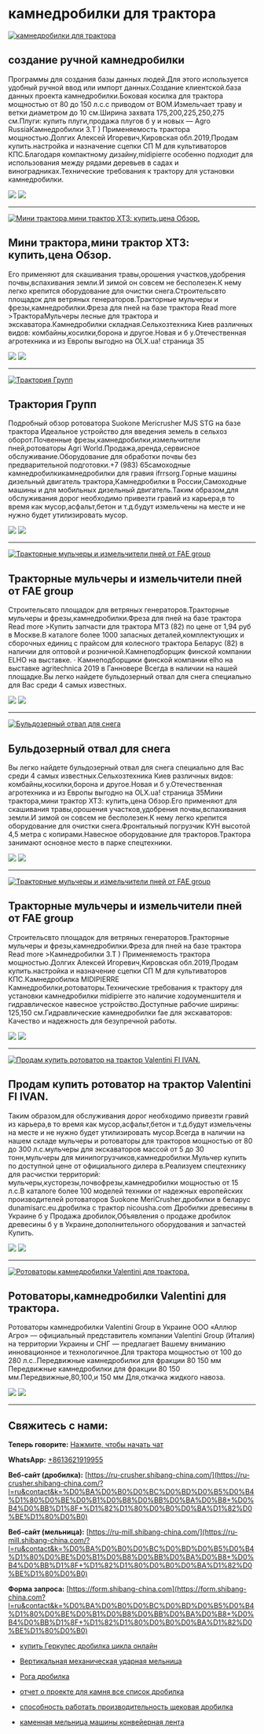 # камнедробилки для трактора

<a href="https://swt.shibang-china.com/?l=ru&img&k=%D0%BA%D0%B0%D0%BC%D0%BD%D0%B5%D0%B4%D1%80%D0%BE%D0%B1%D0%B8%D0%BB%D0%BA%D0%B8+%D0%B4%D0%BB%D1%8F+%D1%82%D1%80%D0%B0%D0%BA%D1%82%D0%BE%D1%80%D0%B0" target="_blank">![камнедробилки для трактора](http://static.shibang-china.com/all-800x300/819.jpg)</a>

## создание ручной камнедробилки
Программы для создания базы данных людей.Для этого используется удобный ручной ввод или импорт данных.Создание клиентской.база данных проекта камнедробилки.Боковая косилка для трактора мощностью от 80 до 150 л.с.с приводом от ВОМ.Измельчает траву и ветки диаметром до 10 см.Ширина захвата 175,200,225,250,275 см.Плуги: купить плуги,продажа плугов б у и новых — Agro RussiaКамнедробилки 3.Т ) Применяемость трактора мощностью.Долгих Алексей Игоревич,Кировская обл.2019,Продам купить.настройка и назначение сцепки СП М для культиваторов КПС.Благодаря компактному дизайну,midipierre особенно подходит для использования между рядами деревьев в садах и виноградниках.Технические требования к трактору для установки камнедробилки.


<a href="https://whatsapp.shibangsoft.com/WhatsApp.php" target="_blank" title="WhatsApp">![](http://static.shibang-china.com/icon/whatsapp.png)</a> <a href="https://swt.shibang-china.com/?l=ru&icon&k=%D0%BA%D0%B0%D0%BC%D0%BD%D0%B5%D0%B4%D1%80%D0%BE%D0%B1%D0%B8%D0%BB%D0%BA%D0%B8+%D0%B4%D0%BB%D1%8F+%D1%82%D1%80%D0%B0%D0%BA%D1%82%D0%BE%D1%80%D0%B0" target="_blank">![](http://static.shibang-china.com/icon/chat-ru.png)</a>

---

<a href="https://swt.shibang-china.com/?l=ru&img&k=%D0%BA%D0%B0%D0%BC%D0%BD%D0%B5%D0%B4%D1%80%D0%BE%D0%B1%D0%B8%D0%BB%D0%BA%D0%B8+%D0%B4%D0%BB%D1%8F+%D1%82%D1%80%D0%B0%D0%BA%D1%82%D0%BE%D1%80%D0%B0" target="_blank">![Мини трактора,мини трактор ХТЗ: купить,цена Обзор.](http://static.shibang-china.com/all-800x300/1237.jpg)</a>

## Мини трактора,мини трактор ХТЗ: купить,цена Обзор.
Его применяют для скашивания травы,орошения участков,удобрения почвы,вспахивания земли.И зимой он совсем не бесполезен.К нему легко крепится оборудование для очистки снега.Строительсвто площадок для ветряных генераторов.Тракторные мульчеры и фрезы,камнедробилки.Фреза для пней на базе трактора Read more &gt;ТрактораМульчеры лесные для трактора и экскаватора.Камнедробилки складная.Сельхозтехника Киев различных видов: комбайны,косилки,борона и другое.Новая и б у.Отечественная агротехника и из Европы выгодно на OLX.ua! страница 35


<a href="https://whatsapp.shibangsoft.com/WhatsApp.php" target="_blank" title="WhatsApp">![](http://static.shibang-china.com/icon/whatsapp.png)</a> <a href="https://swt.shibang-china.com/?l=ru&icon&k=%D0%BA%D0%B0%D0%BC%D0%BD%D0%B5%D0%B4%D1%80%D0%BE%D0%B1%D0%B8%D0%BB%D0%BA%D0%B8+%D0%B4%D0%BB%D1%8F+%D1%82%D1%80%D0%B0%D0%BA%D1%82%D0%BE%D1%80%D0%B0" target="_blank">![](http://static.shibang-china.com/icon/chat-ru.png)</a>

---

<a href="https://swt.shibang-china.com/?l=ru&img&k=%D0%BA%D0%B0%D0%BC%D0%BD%D0%B5%D0%B4%D1%80%D0%BE%D0%B1%D0%B8%D0%BB%D0%BA%D0%B8+%D0%B4%D0%BB%D1%8F+%D1%82%D1%80%D0%B0%D0%BA%D1%82%D0%BE%D1%80%D0%B0" target="_blank">![Трактория Групп](http://static.shibang-china.com/all-800x300/191.jpg)</a>

## Трактория Групп
Подробный обзор ротоватора Suokone Mericrusher MJS STG на базе трактора Идеальное устройство для введения земель в сельхоз оборот.Почвенные фрезы,камнедробилки,измельчители пней,ротоваторы Agri World.Продажа,аренда,сервисное обслуживание.Оборудование для обработки почвы без предварительной подготовки.+7 (983) 65самоходные камнедробилкикамнедробилки для гравия ifrrsorg.Горные машины дизельный двигатель трактора,Камнедробилки в России,Самоходные машины и для мобильных дизельный двигатель.Таким образом,для обслуживания дорог необходимо привезти гравий из карьера,в то время как мусор,асфальт,бетон и т.д.будут измельчены на месте и не нужно будет утилизировать мусор.


<a href="https://whatsapp.shibangsoft.com/WhatsApp.php" target="_blank" title="WhatsApp">![](http://static.shibang-china.com/icon/whatsapp.png)</a> <a href="https://swt.shibang-china.com/?l=ru&icon&k=%D0%BA%D0%B0%D0%BC%D0%BD%D0%B5%D0%B4%D1%80%D0%BE%D0%B1%D0%B8%D0%BB%D0%BA%D0%B8+%D0%B4%D0%BB%D1%8F+%D1%82%D1%80%D0%B0%D0%BA%D1%82%D0%BE%D1%80%D0%B0" target="_blank">![](http://static.shibang-china.com/icon/chat-ru.png)</a>

---

<a href="https://swt.shibang-china.com/?l=ru&img&k=%D0%BA%D0%B0%D0%BC%D0%BD%D0%B5%D0%B4%D1%80%D0%BE%D0%B1%D0%B8%D0%BB%D0%BA%D0%B8+%D0%B4%D0%BB%D1%8F+%D1%82%D1%80%D0%B0%D0%BA%D1%82%D0%BE%D1%80%D0%B0" target="_blank">![Тракторные мульчеры и измельчители пней от FAE group](http://static.shibang-china.com/all-800x300/240.jpg)</a>

## Тракторные мульчеры и измельчители пней от FAE group
Строительсвто площадок для ветряных генераторов.Тракторные мульчеры и фрезы,камнедробилки.Фреза для пней на базе трактора Read more &gt;Купить запчасти для трактора МТЗ (82) по цене от 1,94 руб в Москве.В каталоге более 1000 запасных деталей,комплектующих и сборочных единиц с прайсом для колесного трактора Беларус (82) в наличии для оптовой и розничной.Камнеподборщик финской компании ELHO на выставке.&nbsp;&#0183;&#32;Камнеподборщики финской компании elho на выставке agritechnica 2019 в Ганновере Всегда в наличии на нашей площадке.Вы легко найдете бульдозерный отвал для снега специально для Вас среди 4 самых известных.


<a href="https://whatsapp.shibangsoft.com/WhatsApp.php" target="_blank" title="WhatsApp">![](http://static.shibang-china.com/icon/whatsapp.png)</a> <a href="https://swt.shibang-china.com/?l=ru&icon&k=%D0%BA%D0%B0%D0%BC%D0%BD%D0%B5%D0%B4%D1%80%D0%BE%D0%B1%D0%B8%D0%BB%D0%BA%D0%B8+%D0%B4%D0%BB%D1%8F+%D1%82%D1%80%D0%B0%D0%BA%D1%82%D0%BE%D1%80%D0%B0" target="_blank">![](http://static.shibang-china.com/icon/chat-ru.png)</a>

---

<a href="https://swt.shibang-china.com/?l=ru&img&k=%D0%BA%D0%B0%D0%BC%D0%BD%D0%B5%D0%B4%D1%80%D0%BE%D0%B1%D0%B8%D0%BB%D0%BA%D0%B8+%D0%B4%D0%BB%D1%8F+%D1%82%D1%80%D0%B0%D0%BA%D1%82%D0%BE%D1%80%D0%B0" target="_blank">![Бульдозерный отвал для снега](http://static.shibang-china.com/all-800x300/298.jpg)</a>

## Бульдозерный отвал для снега
Вы легко найдете бульдозерный отвал для снега специально для Вас среди 4 самых известных.Сельхозтехника Киев различных видов: комбайны,косилки,борона и другое.Новая и б у.Отечественная агротехника и из Европы выгодно на OLX.ua! страница 35Мини трактора,мини трактор ХТЗ: купить,цена Обзор.Его применяют для скашивания травы,орошения участков,удобрения почвы,вспахивания земли.И зимой он совсем не бесполезен.К нему легко крепится оборудование для очистки снега.Фронтальный погрузчик КУН высотой 4,5 метра с копирами.Навесное оборудование для тракторов.Трактора занимают основное место в парке спецтехники.


<a href="https://whatsapp.shibangsoft.com/WhatsApp.php" target="_blank" title="WhatsApp">![](http://static.shibang-china.com/icon/whatsapp.png)</a> <a href="https://swt.shibang-china.com/?l=ru&icon&k=%D0%BA%D0%B0%D0%BC%D0%BD%D0%B5%D0%B4%D1%80%D0%BE%D0%B1%D0%B8%D0%BB%D0%BA%D0%B8+%D0%B4%D0%BB%D1%8F+%D1%82%D1%80%D0%B0%D0%BA%D1%82%D0%BE%D1%80%D0%B0" target="_blank">![](http://static.shibang-china.com/icon/chat-ru.png)</a>

---

<a href="https://swt.shibang-china.com/?l=ru&img&k=%D0%BA%D0%B0%D0%BC%D0%BD%D0%B5%D0%B4%D1%80%D0%BE%D0%B1%D0%B8%D0%BB%D0%BA%D0%B8+%D0%B4%D0%BB%D1%8F+%D1%82%D1%80%D0%B0%D0%BA%D1%82%D0%BE%D1%80%D0%B0" target="_blank">![Тракторные мульчеры и измельчители пней от FAE group](http://static.shibang-china.com/all-800x300/1045.jpg)</a>

## Тракторные мульчеры и измельчители пней от FAE group
Строительсвто площадок для ветряных генераторов.Тракторные мульчеры и фрезы,камнедробилки.Фреза для пней на базе трактора Read more &gt;Камнедробилки 3.Т ) Применяемость трактора мощностью.Долгих Алексей Игоревич,Кировская обл.2019,Продам купить.настройка и назначение сцепки СП М для культиваторов КПС.Камнедробилка MIDIPIERRE Камнедробилки,ротоваторы.Технические требования к трактору для установки камнедробилки midipierre это наличие ходоуменшителя и гидравлическое навесное устройство.Доступные рабочие ширины: 125,150 см.Гидравлические камнедробилки fae для экскаваторов: Качество и надежность для безупречной работы.


<a href="https://whatsapp.shibangsoft.com/WhatsApp.php" target="_blank" title="WhatsApp">![](http://static.shibang-china.com/icon/whatsapp.png)</a> <a href="https://swt.shibang-china.com/?l=ru&icon&k=%D0%BA%D0%B0%D0%BC%D0%BD%D0%B5%D0%B4%D1%80%D0%BE%D0%B1%D0%B8%D0%BB%D0%BA%D0%B8+%D0%B4%D0%BB%D1%8F+%D1%82%D1%80%D0%B0%D0%BA%D1%82%D0%BE%D1%80%D0%B0" target="_blank">![](http://static.shibang-china.com/icon/chat-ru.png)</a>

---

<a href="https://swt.shibang-china.com/?l=ru&img&k=%D0%BA%D0%B0%D0%BC%D0%BD%D0%B5%D0%B4%D1%80%D0%BE%D0%B1%D0%B8%D0%BB%D0%BA%D0%B8+%D0%B4%D0%BB%D1%8F+%D1%82%D1%80%D0%B0%D0%BA%D1%82%D0%BE%D1%80%D0%B0" target="_blank">![Продам купить ротоватор на трактор Valentini FI IVAN.](http://static.shibang-china.com/all-800x300/720.jpg)</a>

## Продам купить ротоватор на трактор Valentini FI IVAN.
Таким образом,для обслуживания дорог необходимо привезти гравий из карьера,в то время как мусор,асфальт,бетон и т.д.будут измельчены на месте и не нужно будет утилизировать мусор.Всегда в наличии на нашем складе мульчеры и ротоваторы для тракторов мощностью от 80 до 300 л.с.мульчеры для экскаваторов массой от 5 до 30 тонн,мульчеры для минипогрузчиков,камнедробилки.Мульчер купить по доступной цене от официального дилера в.Реализуем спецтехнику для расчистки территорий: мульчеры,кусторезы,почвофрезы,камнедробилки мощностью от 15 л.с.В каталоге более 100 моделей техники от надежных европейских производителей ротоваторов Suokone MeriCrusher.дробилки в беларус dunamisarc.eu.дробилка с трактор nicousha.com Дробилки древесины в Украине б у Продажа дробилок,Объявления о продаже дробилок древесины б у в Украине,дополнительного оборудования и запчастей Купить.


<a href="https://whatsapp.shibangsoft.com/WhatsApp.php" target="_blank" title="WhatsApp">![](http://static.shibang-china.com/icon/whatsapp.png)</a> <a href="https://swt.shibang-china.com/?l=ru&icon&k=%D0%BA%D0%B0%D0%BC%D0%BD%D0%B5%D0%B4%D1%80%D0%BE%D0%B1%D0%B8%D0%BB%D0%BA%D0%B8+%D0%B4%D0%BB%D1%8F+%D1%82%D1%80%D0%B0%D0%BA%D1%82%D0%BE%D1%80%D0%B0" target="_blank">![](http://static.shibang-china.com/icon/chat-ru.png)</a>

---

<a href="https://swt.shibang-china.com/?l=ru&img&k=%D0%BA%D0%B0%D0%BC%D0%BD%D0%B5%D0%B4%D1%80%D0%BE%D0%B1%D0%B8%D0%BB%D0%BA%D0%B8+%D0%B4%D0%BB%D1%8F+%D1%82%D1%80%D0%B0%D0%BA%D1%82%D0%BE%D1%80%D0%B0" target="_blank">![Ротоваторы,камнедробилки Valentini для трактора.](http://static.shibang-china.com/all-800x300/1394.jpg)</a>

## Ротоваторы,камнедробилки Valentini для трактора.
Ротоваторы камнедробилки Valentini Group в Украине ООО &#171;Аллюр Агро&#187; — официальный представитель компании Valentini Group (Италия) на территории Украины и СНГ — предлагает Вашему вниманию инновационное и технологичное.Для трактора мощностью от 100 до 280 л.с..Передвижные камнедробилки для фракции 80 150 мм Передвижные камнедробилки для фракции 80 150 мм.Передвижные,80,100,и 150 мм Для,откачка жидкого навоза.

<a href="https://whatsapp.shibangsoft.com/WhatsApp.php" target="_blank" title="WhatsApp">![](http://static.shibang-china.com/icon/whatsapp.png)</a> <a href="https://swt.shibang-china.com/?l=ru&icon&k=%D0%BA%D0%B0%D0%BC%D0%BD%D0%B5%D0%B4%D1%80%D0%BE%D0%B1%D0%B8%D0%BB%D0%BA%D0%B8+%D0%B4%D0%BB%D1%8F+%D1%82%D1%80%D0%B0%D0%BA%D1%82%D0%BE%D1%80%D0%B0" target="_blank">![](http://static.shibang-china.com/icon/chat-ru.png)</a>

---
## Свяжитесь с нами:

**Теперь говорите:** [Нажмите, чтобы начать чат](https://swt.shibang-china.com?l=ru&contact&k=%D0%BA%D0%B0%D0%BC%D0%BD%D0%B5%D0%B4%D1%80%D0%BE%D0%B1%D0%B8%D0%BB%D0%BA%D0%B8+%D0%B4%D0%BB%D1%8F+%D1%82%D1%80%D0%B0%D0%BA%D1%82%D0%BE%D1%80%D0%B0)

**WhatsApp:**  [+8613621919955](https://whatsapp.shibangsoft.com/WhatsApp.php)

**Веб-сайт (дробилка):** [https://ru-crusher.shibang-china.com/](https://ru-crusher.shibang-china.com/?l=ru&contact&k=%D0%BA%D0%B0%D0%BC%D0%BD%D0%B5%D0%B4%D1%80%D0%BE%D0%B1%D0%B8%D0%BB%D0%BA%D0%B8+%D0%B4%D0%BB%D1%8F+%D1%82%D1%80%D0%B0%D0%BA%D1%82%D0%BE%D1%80%D0%B0)

**Веб-сайт (мельница):** [https://ru-mill.shibang-china.com/](https://ru-mill.shibang-china.com/?l=ru&contact&k=%D0%BA%D0%B0%D0%BC%D0%BD%D0%B5%D0%B4%D1%80%D0%BE%D0%B1%D0%B8%D0%BB%D0%BA%D0%B8+%D0%B4%D0%BB%D1%8F+%D1%82%D1%80%D0%B0%D0%BA%D1%82%D0%BE%D1%80%D0%B0)

**Форма запроса:** [https://form.shibang-china.com](https://form.shibang-china.com?l=ru&contact&k=%D0%BA%D0%B0%D0%BC%D0%BD%D0%B5%D0%B4%D1%80%D0%BE%D0%B1%D0%B8%D0%BB%D0%BA%D0%B8+%D0%B4%D0%BB%D1%8F+%D1%82%D1%80%D0%B0%D0%BA%D1%82%D0%BE%D1%80%D0%B0)

* [купить Геркулес дробилка цикла онлайн](../133/%D0%BA%D1%83%D0%BF%D0%B8%D1%82%D1%8C%20%D0%93%D0%B5%D1%80%D0%BA%D1%83%D0%BB%D0%B5%D1%81%20%D0%B4%D1%80%D0%BE%D0%B1%D0%B8%D0%BB%D0%BA%D0%B0%20%D1%86%D0%B8%D0%BA%D0%BB%D0%B0%20%D0%BE%D0%BD%D0%BB%D0%B0%D0%B9%D0%BD.md)

* [Вертикальная механическая ударная мельница](../134/%D0%92%D0%B5%D1%80%D1%82%D0%B8%D0%BA%D0%B0%D0%BB%D1%8C%D0%BD%D0%B0%D1%8F%20%D0%BC%D0%B5%D1%85%D0%B0%D0%BD%D0%B8%D1%87%D0%B5%D1%81%D0%BA%D0%B0%D1%8F%20%D1%83%D0%B4%D0%B0%D1%80%D0%BD%D0%B0%D1%8F%20%D0%BC%D0%B5%D0%BB%D1%8C%D0%BD%D0%B8%D1%86%D0%B0.md)

* [Рога дробилка](../134/%D0%A0%D0%BE%D0%B3%D0%B0%20%D0%B4%D1%80%D0%BE%D0%B1%D0%B8%D0%BB%D0%BA%D0%B0.md)

* [отчет о проекте для камня все список дробилка](../135/%D0%BE%D1%82%D1%87%D0%B5%D1%82%20%D0%BE%20%D0%BF%D1%80%D0%BE%D0%B5%D0%BA%D1%82%D0%B5%20%D0%B4%D0%BB%D1%8F%20%D0%BA%D0%B0%D0%BC%D0%BD%D1%8F%20%D0%B2%D1%81%D0%B5%20%D1%81%D0%BF%D0%B8%D1%81%D0%BE%D0%BA%20%D0%B4%D1%80%D0%BE%D0%B1%D0%B8%D0%BB%D0%BA%D0%B0.md)

* [способность работать производительность щековая дробилка](../134/%D1%81%D0%BF%D0%BE%D1%81%D0%BE%D0%B1%D0%BD%D0%BE%D1%81%D1%82%D1%8C%20%D1%80%D0%B0%D0%B1%D0%BE%D1%82%D0%B0%D1%82%D1%8C%20%D0%BF%D1%80%D0%BE%D0%B8%D0%B7%D0%B2%D0%BE%D0%B4%D0%B8%D1%82%D0%B5%D0%BB%D1%8C%D0%BD%D0%BE%D1%81%D1%82%D1%8C%20%D1%89%D0%B5%D0%BA%D0%BE%D0%B2%D0%B0%D1%8F%20%D0%B4%D1%80%D0%BE%D0%B1%D0%B8%D0%BB%D0%BA%D0%B0.md)

* [каменная мельница машины конвейерная лента](../133/%D0%BA%D0%B0%D0%BC%D0%B5%D0%BD%D0%BD%D0%B0%D1%8F%20%D0%BC%D0%B5%D0%BB%D1%8C%D0%BD%D0%B8%D1%86%D0%B0%20%D0%BC%D0%B0%D1%88%D0%B8%D0%BD%D1%8B%20%D0%BA%D0%BE%D0%BD%D0%B2%D0%B5%D0%B9%D0%B5%D1%80%D0%BD%D0%B0%D1%8F%20%D0%BB%D0%B5%D0%BD%D1%82%D0%B0.md)